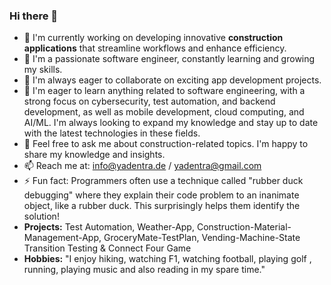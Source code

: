 ### Hi there 👋
- 🔭 I'm currently working on developing innovative **construction applications** that streamline workflows and enhance efficiency.
- 🌱 I'm a passionate software engineer, constantly learning and growing my skills.
- 👯 I'm always eager to collaborate on exciting app development projects. 
- 🤔 I'm eager to learn anything related to software engineering, with a strong focus on cybersecurity, test automation, and backend development, as well as mobile development, cloud computing, and AI/ML. I'm always looking to expand my knowledge and stay up to date with the latest technologies in these fields.
- 💬 Feel free to ask me about construction-related topics. I'm happy to share my knowledge and insights.
- 📫 Reach me at: info@yadentra.de / yadentra@gmail.com
- ⚡ Fun fact:  Programmers often use a technique called "rubber duck debugging" where they explain their code problem to an inanimate object, like a rubber duck. This surprisingly helps them identify the solution!
- **Projects:** Test Automation, Weather-App, Construction-Material-Management-App, GroceryMate-TestPlan, Vending-Machine-State Transition Testing & Connect Four Game
- **Hobbies:** "I enjoy hiking, watching F1, watching football, playing golf , running, playing music and also reading in my spare time."

